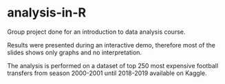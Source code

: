 # analysis-in-R
Group project done for an introduction to data analysis course.

Results were presented during an interactive demo, therefore most of the slides shows only graphs and no interpretation. 

The analysis is performed on a dataset of top 250 most expensive football transfers from season 2000-2001 until 2018-2019 available on Kaggle.
